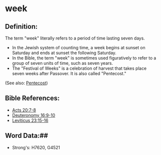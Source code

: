 # week #

## Definition: ##

The term "week" literally refers to a period of time lasting seven days.

* In the Jewish system of counting time, a week begins at sunset on Saturday and ends at sunset the following Saturday.
* In the Bible, the term "week" is sometimes used figuratively to refer to a group of seven units of time, such as seven years.
* The "Festival of Weeks" is a celebration of harvest that takes place seven weeks after Passover. It is also called "Pentecost."

(See also: [Pentecost](../other/pentecost.md))

## Bible References: ##

* [Acts 20:7-8](rc://en/tn/help/act/20/07)
* [Deuteronomy 16:9-10](rc://en/tn/help/deu/16/09)
* [Leviticus 23:15-16](rc://en/tn/help/lev/23/15)

## Word Data:##

* Strong's: H7620, G4521

